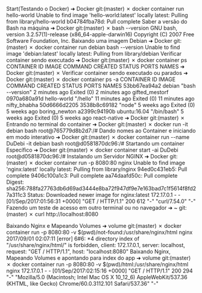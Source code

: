 Start(Testando o Docker)
➜  Docker git:(master) ✗ docker container run hello-world
Unable to find image 'hello-world:latest' locally
latest: Pulling from library/hello-world
b04784fba78d: Pull complete
Saber a versão do Bash na máquina
➜  Docker git:(master) ✗ bash --version
GNU bash, version 3.2.57(1)-release (x86_64-apple-darwin16)
Copyright (C) 2007 Free Software Foundation, Inc.
Baixando uma imagem Debian
➜  Docker git:(master) ✗ docker container run debian bash --version
Unable to find image 'debian:latest' locally
latest: Pulling from library/debian
Verificar container sendo executado
➜  Docker git:(master) ✗ docker container ps
CONTAINER ID        IMAGE               COMMAND             CREATED             STATUS              PORTS               NAMES
➜  Docker git:(master) ✗
Verificar container sendo executado ou parados
➜  Docker git:(master) ✗ docker container ps -a
CONTAINER ID        IMAGE               COMMAND             CREATED             STATUS                      PORTS               NAMES
53bb67ea94a2        debian              "bash --version"    2 minutes ago       Exited (0) 2 minutes ago                        gifted_mestorf
0970a680a91d        hello-world         "/hello"            11 minutes ago      Exited (0) 11 minutes ago                       nifty_bhabha
50d6666d2205        3538b8c69182        "node"              5 weeks ago         Exited (0) 5 weeks ago                          boring_newton
a2399c94190b        ubuntu:16.04        "/bin/bash"         5 weeks ago         Exited (0) 5 weeks ago                          react-native
➜  Docker git:(master) ✗
Entrando no terminal do container
➜  Docker git:(master) ✗ docker run -it debian bash
root@765779d8b2d7:/#
Dando nomes ao Container e iniciando em modo interativo
➜  Docker git:(master) ✗ docker container run --name DuDebi -it debian bash
root@d0581870dc96:/#
Startando um container Específico
➜  Docker git:(master) ✗ docker container start -ai DuDebi
root@d0581870dc96:/#
Instalando um Servidor NGINX
➜  Docker git:(master) ✗ docker container run -p 8080:80 nginx
Unable to find image 'nginx:latest' locally
latest: Pulling from library/nginx
94ed0c431eb5: Pull complete
9406c100a1c3: Pull complete
aa74daafd50c: Pull complete
Digest: sha256:788fa27763db6d69ad3444e8ba72f947df9e7e163bad7c1f5614f8fd27a311c3
Status: Downloaded newer image for nginx:latest
172.17.0.1 - - [01/Sep/2017:01:56:31 +0000] "GET / HTTP/1.1" 200 612 "-" "curl/7.54.0" "-"
Fazendo um teste de acesso em outro terminal ou no navegador
➜  ~ git:(master) ✗ curl http://localhost:8080
<!DOCTYPE html>
Baixando Nginx e Mapeando Volumes
➜  volume git:(master) ✗ docker container run -p 8080:80 -v $(pwd)/not-found:/usr/share/nginx/html nginx
2017/09/01 02:07:11 [error] 6#6: *4 directory index of "/usr/share/nginx/html/" is forbidden, client: 172.17.0.1, 
server: localhost, request: "GET / HTTP/1.1", host: "localhost:8080"
Baixando Nginx, Mapeando Volumes e apontando para index do app
➜  volume git:(master) ✗ docker container run -p 8080:80 -v $(pwd)/html:/usr/share/nginx/html nginx
172.17.0.1 - - [01/Sep/2017:02:15:16 +0000] "GET / HTTP/1.1" 200 294 "-" "Mozilla/5.0 (Macintosh; 
Intel Mac OS X 10_12_6) AppleWebKit/537.36 (KHTML, like Gecko) Chrome/60.0.3112.101 Safari/537.36" "-"

























